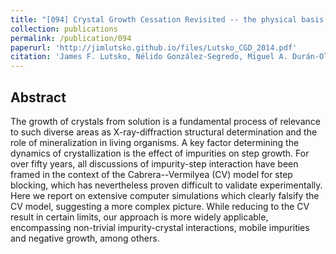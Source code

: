 ```yaml
---
title: "[094] Crystal Growth Cessation Revisited -- the physical basis of step pinning"
collection: publications
permalink: /publication/094
paperurl: 'http://jimlutsko.github.io/files/Lutsko_CGD_2014.pdf'
citation: 'James F. Lutsko, Nélido González-Segredo, Miguel A. Durán-Olivencia, Dominique Maes, Alexander E.S. Van Driessche, and Mike Sleutel, &quot;Crystal Growth Cessation Revisited -- the physical basis of step pinning&quot;, <i>Crystal Growth and Design</i>, <strong>14</strong>, 6129 (2014)'
---
```

Abstract
---
The growth of crystals from solution is a fundamental process of relevance to such diverse areas as X-ray-diffraction structural determination and the role of mineralization in living organisms. A key factor determining the dynamics of crystallization is the effect of impurities on step growth. For over fifty years, all discussions of impurity-step interaction have been framed in the context of the Cabrera--Vermilyea (CV) model for step blocking, which has nevertheless proven difficult to validate experimentally. Here we report on extensive computer simulations which clearly falsify the CV model, suggesting a more complex picture. While reducing to the CV result in certain limits, our approach is more widely applicable, encompassing non-trivial impurity-crystal interactions, mobile impurities and negative growth, among others.
